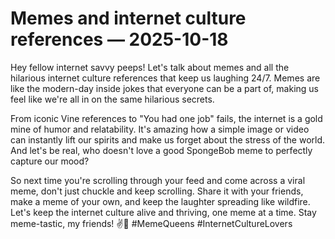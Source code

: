 # Memes and internet culture references — 2025-10-18

Hey fellow internet savvy peeps! Let's talk about memes and all the hilarious internet culture references that keep us laughing 24/7. Memes are like the modern-day inside jokes that everyone can be a part of, making us feel like we're all in on the same hilarious secrets.

From iconic Vine references to "You had one job" fails, the internet is a gold mine of humor and relatability. It's amazing how a simple image or video can instantly lift our spirits and make us forget about the stress of the world. And let's be real, who doesn't love a good SpongeBob meme to perfectly capture our mood?

So next time you're scrolling through your feed and come across a viral meme, don't just chuckle and keep scrolling. Share it with your friends, make a meme of your own, and keep the laughter spreading like wildfire. Let's keep the internet culture alive and thriving, one meme at a time. Stay meme-tastic, my friends! ✌️🤣 #MemeQueens #InternetCultureLovers